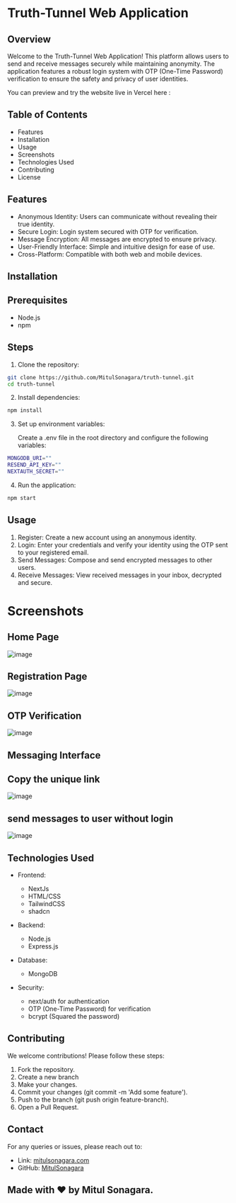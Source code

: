 # Truth-Tunnel Web Application

## Overview

Welcome to the Truth-Tunnel Web Application! This platform allows users to send and receive messages securely while maintaining anonymity. The application features a robust login system with OTP (One-Time Password) verification to ensure the safety and privacy of user identities.

You can preview and try the website live in Vercel here : 

## Table of Contents

- Features
- Installation
- Usage
- Screenshots
- Technologies Used
- Contributing
- License

## Features

- Anonymous Identity: Users can communicate without revealing their true identity.
- Secure Login: Login system secured with OTP for verification.
- Message Encryption: All messages are encrypted to ensure privacy.
- User-Friendly Interface: Simple and intuitive design for ease of use.
- Cross-Platform: Compatible with both web and mobile devices.

## Installation

## Prerequisites
- Node.js
- npm

## Steps

1. Clone the repository:
  
  
```bash
git clone https://github.com/MitulSonagara/truth-tunnel.git
cd truth-tunnel
```
2. Install dependencies:
```bash
npm install
  ```
3. Set up environment variables:
   
   Create a .env file in the root directory and configure the following variables:
```bash
MONGODB_URI=""
RESEND_API_KEY=""
NEXTAUTH_SECRET=""
  ```
4. Run the application:
   
```bash
npm start
  ```
## Usage
1. Register: Create a new account using an anonymous identity.
2. Login: Enter your credentials and verify your identity using the OTP sent to your registered email.
3. Send Messages: Compose and send encrypted messages to other users.
4. Receive Messages: View received messages in your inbox, decrypted and secure.

# Screenshots
## Home Page
![image](https://github.com/MitulSonagara/truth-tunnel/blob/master/public/assets/home.png)


## Registration Page
![image](https://github.com/MitulSonagara/truth-tunnel/blob/master/public/assets/signup.png)

## OTP Verification
![image](https://github.com/MitulSonagara/truth-tunnel/blob/master/public/assets/otp.png)

## Messaging Interface
## Copy the unique link
![image](https://github.com/MitulSonagara/truth-tunnel/blob/master/public/assets/dashboard.png)

## send messages to user without login
![image](https://github.com/MitulSonagara/truth-tunnel/blob/master/public/assets/send-msg.png)

## Technologies Used
- Frontend:
  - NextJs
  - HTML/CSS
  - TailwindCSS
  - shadcn
- Backend:
  - Node.js
  - Express.js
- Database:
  - MongoDB 
- Security:

  - next/auth for authentication
  - OTP (One-Time Password) for verification
  - bcrypt (Squared the password)

## Contributing
We welcome contributions! Please follow these steps:

1. Fork the repository.
2. Create a new branch 
3. Make your changes.
4. Commit your changes (git commit -m 'Add some feature').
5. Push to the branch (git push origin feature-branch).
6. Open a Pull Request.

## Contact
For any queries or issues, please reach out to:

- Link:  [mitulsonagara.com](portfolio-phi-topaz-23.vercel.app)
- GitHub: [MitulSonagara](https://github.com/MitulSonagara)

## Made with ❤️ by Mitul Sonagara.
